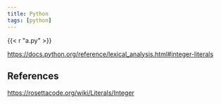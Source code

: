 ```yaml
---
title: Python
tags: [python]
---
```


{{< r "a.py" >}}

<https://docs.python.org/reference/lexical_analysis.html#integer-literals>

## References

<https://rosettacode.org/wiki/Literals/Integer>
